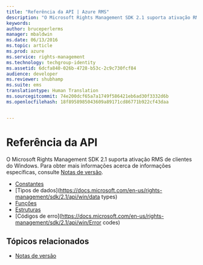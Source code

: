 ```yaml
---
title: "Referência da API | Azure RMS"
description: "O Microsoft Rights Management SDK 2.1 suporta ativação RMS de clientes do Windows."
keywords: 
author: bruceperlerms
manager: mbaldwin
ms.date: 06/13/2016
ms.topic: article
ms.prod: azure
ms.service: rights-management
ms.technology: techgroup-identity
ms.assetid: 6dcfa840-026b-4728-b53c-2c9c730fcf84
audience: developer
ms.reviewer: shubhamp
ms.suite: ems
translationtype: Human Translation
ms.sourcegitcommit: 74e200dcf65a7a1749f586421eb6ad30f3332d6b
ms.openlocfilehash: 18f8958985043609a89171cd86771b922cf43daa


---
```


# Referência da API

O Microsoft Rights Management SDK 2.1 suporta ativação RMS de clientes do Windows. Para obter mais informações acerca de informações específicas, consulte [Notas de versão](release-notes-rtm.md).
- [Constantes](https://docs.microsoft.com/en-us/rights-management/sdk/2.1/api/win/constants)
- [Tipos de dados](https://docs.microsoft.com/en-us/rights-management/sdk/2.1/api/win/data types)
- [Funções](https://docs.microsoft.com/en-us/rights-management/sdk/2.1/api/win/functions)
- [Estruturas](https://docs.microsoft.com/en-us/rights-management/sdk/2.1/api/win/structures)
- [Códigos de erro](https://docs.microsoft.com/en-us/rights-management/sdk/2.1/api/win/Error codes)



## Tópicos relacionados

* [Notas de versão](release-notes-rtm.md)
 

 



<!--HONumber=Jun16_HO4-->


